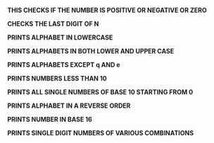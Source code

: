**THIS CHECKS IF THE NUMBER IS POSITIVE OR NEGATIVE OR ZERO**

**CHECKS THE LAST DIGIT OF N**

**PRINTS ALPHABET IN LOWERCASE**

**PRINTS ALPHABETS IN BOTH LOWER AND UPPER CASE**

**PRINTS ALPHABETS EXCEPT q AND e**

**PRINTS NUMBERS LESS THAN 10**

**PRINTS ALL SINGLE NUMBERS OF BASE 10 STARTING FROM 0**

**PRINTS ALPHABET IN A REVERSE ORDER**

**PRINTS NUMBER IN BASE 16**

**PRINTS SINGLE DIGIT NUMBERS OF VARIOUS COMBINATIONS**
